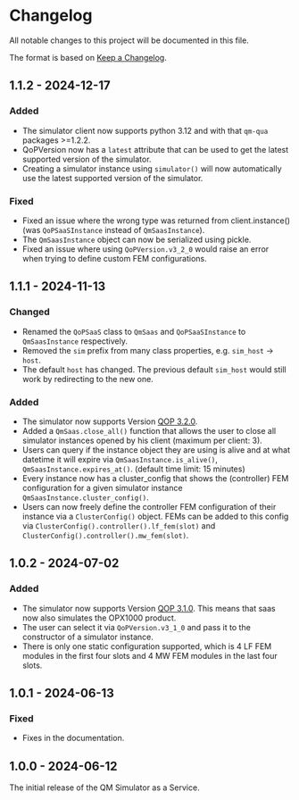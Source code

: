 # Changelog
All notable changes to this project will be documented in this file.

The format is based on [Keep a Changelog](https://keepachangelog.com/en/1.0.0/).

## 1.1.2 - 2024-12-17

### Added
- The simulator client now supports python 3.12 and with that `qm-qua` packages >=1.2.2.
- QoPVersion now has a `latest` attribute that can be used to get the latest supported version of the simulator.
- Creating a simulator instance using `simulator()` will now automatically use the latest supported version of the simulator.

### Fixed

- Fixed an issue where the wrong type was returned from client.instance() (was `QoPSaaSInstance` instead of `QmSaasInstance`). 
- The `QmSaasInstance` object can now be serialized using pickle.
- Fixed an issue where using `QoPVersion.v3_2_0` would raise an error when trying to define custom FEM configurations.

## 1.1.1 - 2024-11-13

### Changed

- Renamed the `QoPSaaS` class to `QmSaas` and `QoPSaaSInstance` to `QmSaasInstance` respectively.
- Removed the `sim` prefix from many class properties, e.g. `sim_host` -> `host`.
- The default `host` has changed. The previous default `sim_host` would still work by redirecting to the new one.

### Added

- The simulator now supports Version [QOP 3.2.0](https://docs.quantum-machines.co/latest/docs/Releases/qop3_releases/).
- Added a `QmSaas.close_all()` function that allows the user to close all simulator instances opened by his client
  (maximum per client: 3).
- Users can query if the instance object they are using is alive and at what datetime it will expire via
  `QmSaasInstance.is_alive()`, `QmSaasInstance.expires_at()`. (default time limit: 15 minutes)
- Every instance now has a cluster_config that shows the (controller) FEM configuration for a given simulator instance 
  `QmSaasInstance.cluster_config()`.
- Users can now freely define the controller FEM configuration of their instance via a `ClusterConfig()` object.
  FEMs can be added to this config via `ClusterConfig().controller().lf_fem(slot)` and
  `ClusterConfig().controller().mw_fem(slot)`.

## 1.0.2 - 2024-07-02

### Added

- The simulator now supports Version [QOP 3.1.0](https://docs.quantum-machines.co/latest/docs/Releases/qop3_releases/). This means that saas now also simulates the OPX1000 product.
- The user can select it via `QoPVersion.v3_1_0` and pass it to the constructor of a simulator instance.
- There is only one static configuration supported, which is 4 LF FEM modules in the first four slots and 4 MW FEM
  modules in the last four slots.

## 1.0.1 - 2024-06-13

### Fixed

- Fixes in the documentation.

## 1.0.0 - 2024-06-12

The initial release of the QM Simulator as a Service.